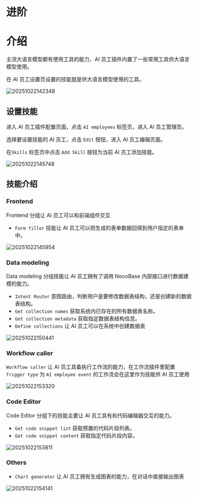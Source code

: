 # 进阶

# 介绍

主流大语言模型都有使用工具的能力，AI 员工插件内置了一些常用工具供大语言模型使用。

在 AI 员工设置页设置的技能就是供大语言模型使用的工具。

![20251022142348](https://static-docs.nocobase.com/20251022142348.png)

## 设置技能

进入 AI 员工插件配置页面，点击 `AI employees` 标签页，进入 AI 员工管理页。

选择要设置技能的 AI 员工，点击 `Edit` 按钮，进入 AI 员工编辑页面。

在`Skills` 标签页中点击 `Add Skill` 按钮为当前 AI 员工添加技能。

![20251022145748](https://static-docs.nocobase.com/20251022145748.png)

## 技能介绍

### Frontend

Frontend 分组让 AI 员工可以和前端组件交互

- `Form filler` 技能让 AI 员工可以把生成的表单数据回填到用户指定的表单中。

![20251022145954](https://static-docs.nocobase.com/20251022145954.png)


### Data modeling

Data modeling 分组技能让 AI 员工拥有了调用 NocoBase 内部接口进行数据建模的能力。

- `Intent Router` 意图路由，判断用户是要修改数据表结构，还是创建新的数据表结构。
- `Get collection names` 获取系统内已存在的所有数据表名称。
- `Get collection metadata` 获取指定数据表结构信息。
- `Define collections` 让 AI 员工可以在系统中创建数据表

![20251022150441](https://static-docs.nocobase.com/20251022150441.png)

### Workflow caller

`Workflow caller` 让 AI 员工具备执行工作流的能力，在工作流插件里配置 `Trigger type` 为 `AI employee event` 的工作流会在这里作为技能供 AI 员工使用

![20251022153320](https://static-docs.nocobase.com/20251022153320.png)

### Code Editor

Code Editor 分组下的技能主要让 AI 员工具有和代码编辑器交互的能力。

- `Get code snippet list` 获取预置的代码片段列表。
- `Get code snippet content` 获取指定代码片段内容。

![20251022153811](https://static-docs.nocobase.com/20251022153811.png)

### Others

- `Chart generator` 让 AI 员工拥有生成图表的能力，在对话中直接输出图表

![20251022154141](https://static-docs.nocobase.com/20251022154141.png)
